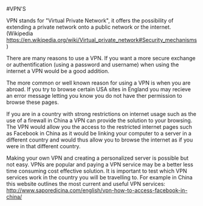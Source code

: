 #VPN'S

VPN stands for "Virtual Private Network", it offers the possibility of extending a private network onto a public network or the internet. (Wikipedia https://en.wikipedia.org/wiki/Virtual_private_network#Security_mechanisms)

There are many reasons to use a VPN. If you want a more secure exchange or authentification (using a password and username) when using the internet a VPN would be a good addition.

The more common or well known reason for using a VPN is when you are abroad. If you try to browse certain USA sites in England you may recieve an error message letting you know you do not have ther permission to browse these pages.

If you are in a country with strong restrictions on internet usage such as the use of a firewall in China a VPN can provide the solution to your browsing.
The VPN would allow you the access to the restricted internet pages such as Facebook in China as it would be linking your computer to a server in a different country and would thus allow you to browse the internet as if you were in that different country.

Making your own VPN and creating a personalized server is possible but not easy. VPNs are popular and paying a VPN service may be a better less time consuming cost effective solution.
It is important to test which VPN services work in the country you will be travelling to. 
For example in China this website outlines the most current and useful VPN services: http://www.saporedicina.com/english/vpn-how-to-access-facebook-in-china/




